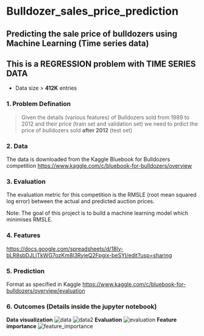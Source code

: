 # Bulldozer_sales_price_prediction

## Predicting the sale price of bulldozers using Machine Learning (Time series data)

## This is a REGRESSION problem with TIME SERIES DATA
 * Data size > **412K** entries



### 1. Problem Defination
> Given the details (various features) of Bulldozers sold from 1989 to 2012 and their price (train set and validation set) we need to prdict the price of bulldozers sold **after 2012** (test set)



### 2. Data
The data is downloaded from the Kaggle Bluebook for Bulldozers competition
https://www.kaggle.com/c/bluebook-for-bulldozers/overview

### 3. Evaluation

The evaluation metric for this competition is the RMSLE (root mean squared log error) between the actual and predicted auction prices.

Note: The goal of this project is to build a machine learning model which minimises RMSLE.

### 4. Features

https://docs.google.com/spreadsheets/d/18ly-bLR8sbDJLITkWG7ozKm8l3RyieQ2Fpgix-beSYI/edit?usp=sharing

### 5. Prediction
Format as specified in Kaggle
https://www.kaggle.com/c/bluebook-for-bulldozers/overview/evaluation

### 6. Outcomes (Details inside the jupyter notebook)
**Data visualization**
![data](https://github.com/OmkarAditya/Bulldozer_sales_price_prediction/assets/108687318/2ea127b0-4f28-44da-8f3e-7f4260d8779b)
![data2](https://github.com/OmkarAditya/Bulldozer_sales_price_prediction/assets/108687318/8ae7fef0-e82d-4e1b-819c-541304f574cc)
**Evaluation**
![evaluation](https://github.com/OmkarAditya/Bulldozer_sales_price_prediction/assets/108687318/2095525b-3536-465c-8113-e6ecc4c8dae8)
**Feature importance**
![feature_importance](https://github.com/OmkarAditya/Bulldozer_sales_price_prediction/assets/108687318/0ab61507-34bc-40be-bada-78d37b3b13be)
